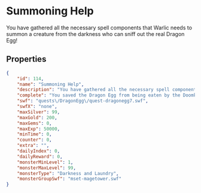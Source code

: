 # Summoning Help

You have gathered all the necessary spell components that Warlic needs to summon a creature from the darkness who can sniff out the real Dragon Egg!

## Properties

```json
{
    "id": 114,
    "name": "Summoning Help",
    "description": "You have gathered all the necessary spell components that Warlic needs to summon a creature from the darkness who can sniff out the real Dragon Egg!",
    "complete": "You saved the Dragon Egg from being eaten by the Doomkitten, and now you know which is the real egg! Once it senses that you have found a safe place for it, it will drop its illusion and show you its true form.",
    "swf": "quests\/DragonEgg\/quest-dragonegg7.swf",
    "swfX": "none",
    "maxSilver": 99,
    "maxGold": 200,
    "maxGems": 0,
    "maxExp": 50000,
    "minTime": 0,
    "counter": 0,
    "extra": "",
    "dailyIndex": 0,
    "dailyReward": 0,
    "monsterMinLevel": 1,
    "monsterMaxLevel": 99,
    "monsterType": "Darkness and Laundry",
    "monsterGroupSwf": "mset-magetower.swf"
}
```

